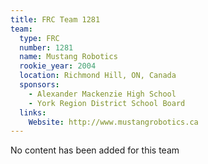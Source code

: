 ```yaml
---
title: FRC Team 1281
team:
  type: FRC
  number: 1281
  name: Mustang Robotics
  rookie_year: 2004
  location: Richmond Hill, ON, Canada
  sponsors:
    - Alexander Mackenzie High School
    - York Region District School Board
  links:
    Website: http://www.mustangrobotics.ca
---
```

No content has been added for this team